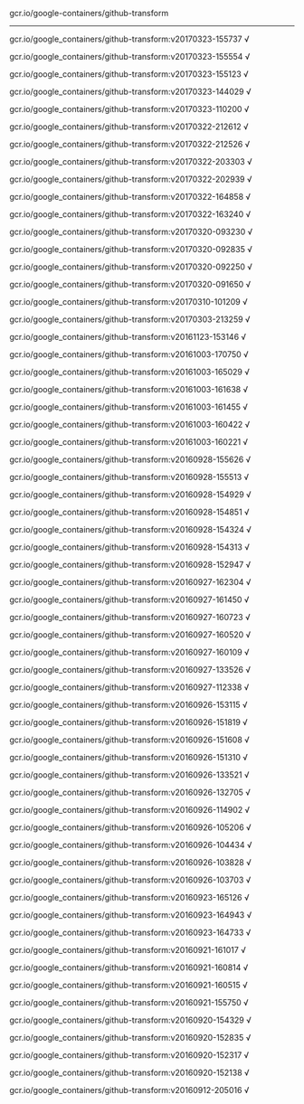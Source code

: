 gcr.io/google-containers/github-transform 

----
gcr.io/google_containers/github-transform:v20170323-155737 √

gcr.io/google_containers/github-transform:v20170323-155554 √

gcr.io/google_containers/github-transform:v20170323-155123 √

gcr.io/google_containers/github-transform:v20170323-144029 √

gcr.io/google_containers/github-transform:v20170323-110200 √

gcr.io/google_containers/github-transform:v20170322-212612 √

gcr.io/google_containers/github-transform:v20170322-212526 √

gcr.io/google_containers/github-transform:v20170322-203303 √

gcr.io/google_containers/github-transform:v20170322-202939 √

gcr.io/google_containers/github-transform:v20170322-164858 √

gcr.io/google_containers/github-transform:v20170322-163240 √

gcr.io/google_containers/github-transform:v20170320-093230 √

gcr.io/google_containers/github-transform:v20170320-092835 √

gcr.io/google_containers/github-transform:v20170320-092250 √

gcr.io/google_containers/github-transform:v20170320-091650 √

gcr.io/google_containers/github-transform:v20170310-101209 √

gcr.io/google_containers/github-transform:v20170303-213259 √

gcr.io/google_containers/github-transform:v20161123-153146 √

gcr.io/google_containers/github-transform:v20161003-170750 √

gcr.io/google_containers/github-transform:v20161003-165029 √

gcr.io/google_containers/github-transform:v20161003-161638 √

gcr.io/google_containers/github-transform:v20161003-161455 √

gcr.io/google_containers/github-transform:v20161003-160422 √

gcr.io/google_containers/github-transform:v20161003-160221 √

gcr.io/google_containers/github-transform:v20160928-155626 √

gcr.io/google_containers/github-transform:v20160928-155513 √

gcr.io/google_containers/github-transform:v20160928-154929 √

gcr.io/google_containers/github-transform:v20160928-154851 √

gcr.io/google_containers/github-transform:v20160928-154324 √

gcr.io/google_containers/github-transform:v20160928-154313 √

gcr.io/google_containers/github-transform:v20160928-152947 √

gcr.io/google_containers/github-transform:v20160927-162304 √

gcr.io/google_containers/github-transform:v20160927-161450 √

gcr.io/google_containers/github-transform:v20160927-160723 √

gcr.io/google_containers/github-transform:v20160927-160520 √

gcr.io/google_containers/github-transform:v20160927-160109 √

gcr.io/google_containers/github-transform:v20160927-133526 √

gcr.io/google_containers/github-transform:v20160927-112338 √

gcr.io/google_containers/github-transform:v20160926-153115 √

gcr.io/google_containers/github-transform:v20160926-151819 √

gcr.io/google_containers/github-transform:v20160926-151608 √

gcr.io/google_containers/github-transform:v20160926-151310 √

gcr.io/google_containers/github-transform:v20160926-133521 √

gcr.io/google_containers/github-transform:v20160926-132705 √

gcr.io/google_containers/github-transform:v20160926-114902 √

gcr.io/google_containers/github-transform:v20160926-105206 √

gcr.io/google_containers/github-transform:v20160926-104434 √

gcr.io/google_containers/github-transform:v20160926-103828 √

gcr.io/google_containers/github-transform:v20160926-103703 √

gcr.io/google_containers/github-transform:v20160923-165126 √

gcr.io/google_containers/github-transform:v20160923-164943 √

gcr.io/google_containers/github-transform:v20160923-164733 √

gcr.io/google_containers/github-transform:v20160921-161017 √

gcr.io/google_containers/github-transform:v20160921-160814 √

gcr.io/google_containers/github-transform:v20160921-160515 √

gcr.io/google_containers/github-transform:v20160921-155750 √

gcr.io/google_containers/github-transform:v20160920-154329 √

gcr.io/google_containers/github-transform:v20160920-152835 √

gcr.io/google_containers/github-transform:v20160920-152317 √

gcr.io/google_containers/github-transform:v20160920-152138 √

gcr.io/google_containers/github-transform:v20160912-205016 √

